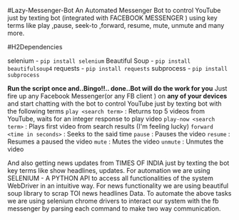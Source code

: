 #Lazy-Messenger-Bot
An Automated Messenger Bot to control YouTube just by texting bot (integrated with  FACEBOOK MESSENGER ) using key terms like play ,pause, seek-to ,forward, resume, mute, unmute and many more.

#H2Dependencies

selenium - `pip install selenium`
Beautiful Soup - `pip install beautifulsoup4`
requests - `pip install requests`
subprocess - `pip install subprocess`

**Run the script once and..Bingo!!.. done..Bot will do the work for you**
Just fire up any Facebook Messenger(or any FB client ) on **any of your devices** and start chatting with the bot to control YouTube just by texting bot with the following terms
`play <search term>` : Returns top 5 videos from YouTube, waits for an integer response to play video
`play-now <search term>` : Plays first video from search results (I'm feeling lucky)
`forward <time in seconds>` : Seeks to the said time
`pause` : Pauses the video
`resume` : Resumes a paused the video
`mute` : Mutes the video
`unmute` : Unmutes the video

And also getting news updates  from TIMES OF INDIA  just by texting the bot key terms like show headlines, <topic> updates.
For automation we are using SELENIUM - A  PYTHON API to access all functionalities of the system WebDriver in an intuitive way.
          For news functionality we are using  beautiful soup library to scrap TOI news headlines Data. To automate the above tasks we are using selenium chrome drivers to interact our system with the fb messenger by parsing each command to make two way communication.
